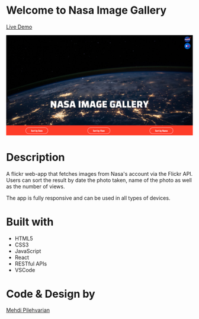 # Welcome to Nasa Image Gallery

[Live Demo](https://nasa-flickr-gallery.netlify.com/)

![](src/assets/screenShotOfHomePage.png)

# Description

A flickr web-app that fetches images from Nasa's account via the Flickr API. Users can sort the result by date the photo taken, name of the photo as well as the number of views.

The app is fully responsive and can be used in all types of devices.

# Built with

* HTML5
* CSS3
* JavaScript
* React
* RESTful APIs
* VSCode

# Code & Design by
[Mehdi Pilehvarian](https://mehdipilehvarian.dev/)
